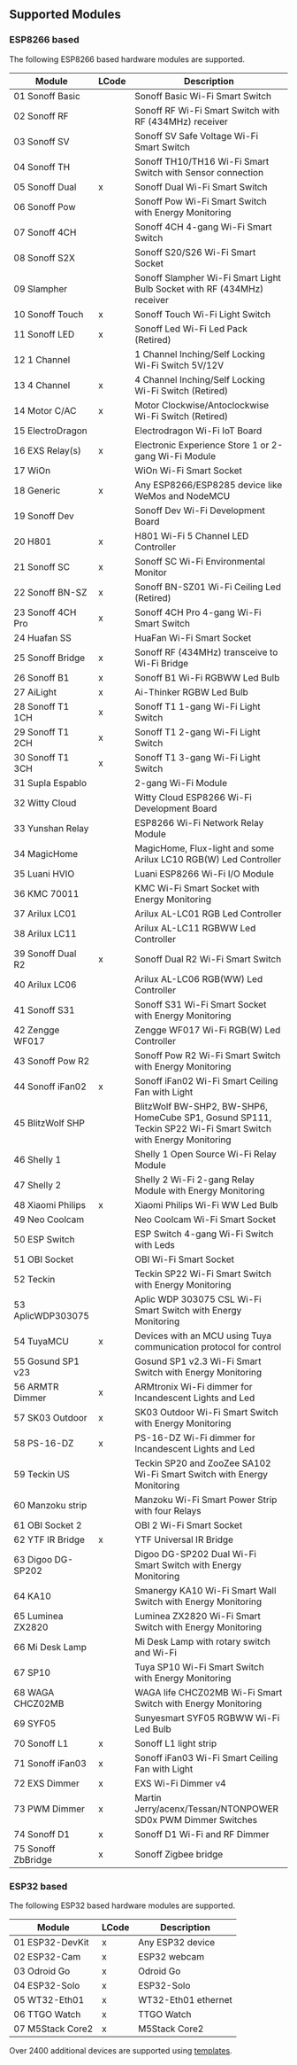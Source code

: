 ## Supported Modules

### ESP8266 based
The following ESP8266 based hardware modules are supported.

Module             | LCode | Description
-------------------|-------|-----------------------
01 Sonoff Basic    |       | Sonoff Basic Wi-Fi Smart Switch
02 Sonoff RF       |       | Sonoff RF Wi-Fi Smart Switch with RF (434MHz) receiver
03 Sonoff SV       |       | Sonoff SV Safe Voltage Wi-Fi Smart Switch
04 Sonoff TH       |       | Sonoff TH10/TH16 Wi-Fi Smart Switch with Sensor connection
05 Sonoff Dual     |   x   | Sonoff Dual Wi-Fi Smart Switch
06 Sonoff Pow      |       | Sonoff Pow Wi-Fi Smart Switch with Energy Monitoring
07 Sonoff 4CH      |       | Sonoff 4CH 4-gang Wi-Fi Smart Switch
08 Sonoff S2X      |       | Sonoff S20/S26 Wi-Fi Smart Socket
09 Slampher        |       | Sonoff Slampher Wi-Fi Smart Light Bulb Socket with RF (434MHz) receiver
10 Sonoff Touch    |   x   | Sonoff Touch Wi-Fi Light Switch
11 Sonoff LED      |   x   | Sonoff Led Wi-Fi Led Pack (Retired)
12 1 Channel       |       | 1 Channel Inching/Self Locking Wi-Fi Switch 5V/12V
13 4 Channel       |   x   | 4 Channel Inching/Self Locking Wi-Fi Switch (Retired)
14 Motor C/AC      |   x   | Motor Clockwise/Antoclockwise Wi-Fi Switch (Retired)
15 ElectroDragon   |       | Electrodragon Wi-Fi IoT Board
16 EXS Relay(s)    |   x   | Electronic Experience Store 1 or 2-gang Wi-Fi Module
17 WiOn            |       | WiOn Wi-Fi Smart Socket
18 Generic         |   x   | Any ESP8266/ESP8285 device like WeMos and NodeMCU
19 Sonoff Dev      |       | Sonoff Dev Wi-Fi Development Board
20 H801            |   x   | H801 Wi-Fi 5 Channel LED Controller
21 Sonoff SC       |   x   | Sonoff SC Wi-Fi Environmental Monitor
22 Sonoff BN-SZ    |   x   | Sonoff BN-SZ01 Wi-Fi Ceiling Led (Retired)
23 Sonoff 4CH Pro  |   x   | Sonoff 4CH Pro 4-gang Wi-Fi Smart Switch
24 Huafan SS       |       | HuaFan Wi-Fi Smart Socket
25 Sonoff Bridge   |   x   | Sonoff RF (434MHz) transceive to Wi-Fi Bridge
26 Sonoff B1       |   x   | Sonoff B1 Wi-Fi RGBWW Led Bulb
27 AiLight         |   x   | Ai-Thinker RGBW Led Bulb
28 Sonoff T1 1CH   |   x   | Sonoff T1 1-gang Wi-Fi Light Switch
29 Sonoff T1 2CH   |   x   | Sonoff T1 2-gang Wi-Fi Light Switch
30 Sonoff T1 3CH   |   x   | Sonoff T1 3-gang Wi-Fi Light Switch
31 Supla Espablo   |       | 2-gang Wi-Fi Module
32 Witty Cloud     |       | Witty Cloud ESP8266 Wi-Fi Development Board
33 Yunshan Relay   |       | ESP8266 Wi-Fi Network Relay Module
34 MagicHome       |       | MagicHome, Flux-light and some Arilux LC10 RGB(W) Led Controller
35 Luani HVIO      |       | Luani ESP8266 Wi-Fi I/O Module
36 KMC 70011       |       | KMC Wi-Fi Smart Socket with Energy Monitoring
37 Arilux LC01     |       | Arilux AL-LC01 RGB Led Controller
38 Arilux LC11     |       | Arilux AL-LC11 RGBWW Led Controller
39 Sonoff Dual R2  |   x   | Sonoff Dual R2 Wi-Fi Smart Switch
40 Arilux LC06     |       | Arilux AL-LC06 RGB(WW) Led Controller
41 Sonoff S31      |       | Sonoff S31 Wi-Fi Smart Socket with Energy Monitoring
42 Zengge WF017    |       | Zengge WF017 Wi-Fi RGB(W) Led Controller
43 Sonoff Pow R2   |       | Sonoff Pow R2 Wi-Fi Smart Switch with Energy Monitoring
44 Sonoff iFan02   |   x   | Sonoff iFan02 Wi-Fi Smart Ceiling Fan with Light
45 BlitzWolf SHP   |       | BlitzWolf BW-SHP2, BW-SHP6, HomeCube SP1, Gosund SP111, Teckin SP22 Wi-Fi Smart Switch with Energy Monitoring
46 Shelly 1        |       | Shelly 1 Open Source Wi-Fi Relay Module
47 Shelly 2        |       | Shelly 2 Wi-Fi 2-gang Relay Module with Energy Monitoring
48 Xiaomi Philips  |   x   | Xiaomi Philips Wi-Fi WW Led Bulb
49 Neo Coolcam     |       | Neo Coolcam Wi-Fi Smart Socket
50 ESP Switch      |       | ESP Switch 4-gang Wi-Fi Switch with Leds
51 OBI Socket      |       | OBI Wi-Fi Smart Socket
52 Teckin          |       | Teckin SP22 Wi-Fi Smart Switch with Energy Monitoring
53 AplicWDP303075  |       | Aplic WDP 303075 CSL Wi-Fi Smart Switch with Energy Monitoring
54 TuyaMCU         |   x   | Devices with an MCU using Tuya communication protocol for control
55 Gosund SP1 v23  |       | Gosund SP1 v2.3 Wi-Fi Smart Switch with Energy Monitoring
56 ARMTR Dimmer    |   x   | ARMtronix Wi-Fi dimmer for Incandescent Lights and Led
57 SK03 Outdoor    |   x   | SK03 Outdoor Wi-Fi Smart Switch with Energy Monitoring
58 PS-16-DZ        |   x   | PS-16-DZ  Wi-Fi dimmer for Incandescent Lights and Led
59 Teckin US       |       | Teckin SP20 and ZooZee SA102 Wi-Fi Smart Switch with Energy Monitoring
60 Manzoku strip   |       | Manzoku Wi-Fi Smart Power Strip with four Relays
61 OBI Socket 2    |       | OBI 2 Wi-Fi Smart Socket
62 YTF IR Bridge   |   x   | YTF Universal IR Bridge
63 Digoo DG-SP202  |       | Digoo DG-SP202 Dual Wi-Fi Smart Switch with Energy Monitoring
64 KA10            |       | Smanergy KA10 Wi-Fi Smart Wall Switch with Energy Monitoring
65 Luminea ZX2820  |       | Luminea ZX2820 Wi-Fi Smart Switch with Energy Monitoring
66 Mi Desk Lamp    |       | Mi Desk Lamp with rotary switch and Wi-Fi
67 SP10            |       | Tuya SP10 Wi-Fi Smart Switch with Energy Monitoring
68 WAGA CHCZ02MB   |       | WAGA life CHCZ02MB Wi-Fi Smart Switch with Energy Monitoring
69 SYF05           |       | Sunyesmart SYF05 RGBWW Wi-Fi Led Bulb
70 Sonoff L1       |   x   | Sonoff L1 light strip
71 Sonoff iFan03   |   x   | Sonoff iFan03 Wi-Fi Smart Ceiling Fan with Light
72 EXS Dimmer      |   x   | EXS Wi-Fi Dimmer v4
73 PWM Dimmer      |   x   | Martin Jerry/acenx/Tessan/NTONPOWER SD0x PWM Dimmer Switches
74 Sonoff D1       |   x   | Sonoff D1 Wi-Fi and RF Dimmer
75 Sonoff ZbBridge |   x   | Sonoff Zigbee bridge

### ESP32 based
The following ESP32 based hardware modules are supported.

Module             | LCode | Description
-------------------|-------|-----------------------
01 ESP32-DevKit    |   x   | Any ESP32 device
02 ESP32-Cam       |   x   | ESP32 webcam
03 Odroid Go       |   x   | Odroid Go
04 ESP32-Solo      |   x   | ESP32-Solo
05 WT32-Eth01      |   x   | WT32-Eth01 ethernet
06 TTGO Watch      |   x   | TTGO Watch
07 M5Stack Core2   |   x   | M5Stack Core2

Over 2400 additional devices are supported using [templates](TEMPLATES.md).
